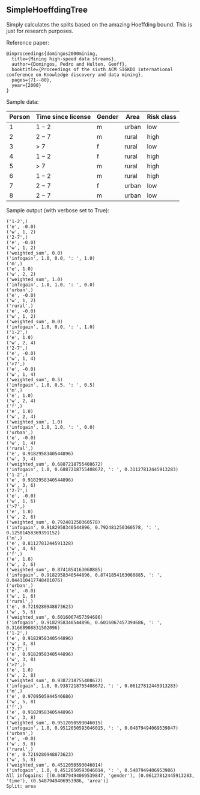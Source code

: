 ## SimpleHoeffdingTree

Simply calculates the splits based on the amazing Hoeffding bound.
This is just for research purposes.

Reference paper:

```
@inproceedings{domingos2000mining,
  title={Mining high-speed data streams},
  author={Domingos, Pedro and Hulten, Geoff},
  booktitle={Proceedings of the sixth ACM SIGKDD international conference on Knowledge discovery and data mining},
  pages={71--80},
  year={2000}
}
```


Sample data:

| Person | Time since license | Gender | Area | Risk class |
| ------ | ------------------ | ------ | ---- | ---------- |
| 1|1 − 2|m|urban|low |
| 2|2 − 7|m|rural|high |
| 3|> 7  |f|rural|low |
| 4|1 − 2|f|rural|high |
| 5|> 7  |m|rural|high |
| 6|1 − 2|m|rural|high |
| 7|2 − 7|f|urban|low |
| 8|2 − 7|m|urban|low |



Sample output (with verbose set to True):

```
('1-2',)
('e', -0.0)
('w', 1, 2)
('2-7',)
('e', -0.0)
('w', 1, 2)
('weighted_sum', 0.0)
('infogain', 1.0, 0.0, ': ', 1.0)
('m',)
('e', 1.0)
('w', 2, 2)
('weighted_sum', 1.0)
('infogain', 1.0, 1.0, ': ', 0.0)
('urban',)
('e', -0.0)
('w', 1, 2)
('rural',)
('e', -0.0)
('w', 1, 2)
('weighted_sum', 0.0)
('infogain', 1.0, 0.0, ': ', 1.0)
('1-2',)
('e', 1.0)
('w', 2, 4)
('2-7',)
('e', -0.0)
('w', 1, 4)
('>7',)
('e', -0.0)
('w', 1, 4)
('weighted_sum', 0.5)
('infogain', 1.0, 0.5, ': ', 0.5)
('m',)
('e', 1.0)
('w', 2, 4)
('f',)
('e', 1.0)
('w', 2, 4)
('weighted_sum', 1.0)
('infogain', 1.0, 1.0, ': ', 0.0)
('urban',)
('e', -0.0)
('w', 1, 4)
('rural',)
('e', 0.9182958340544896)
('w', 3, 4)
('weighted_sum', 0.6887218755408672)
('infogain', 1.0, 0.6887218755408672, ': ', 0.31127812445913283)
('1-2',)
('e', 0.9182958340544896)
('w', 3, 6)
('2-7',)
('e', -0.0)
('w', 1, 6)
('>7',)
('e', 1.0)
('w', 2, 6)
('weighted_sum', 0.792481250360578)
('infogain', 0.9182958340544896, 0.792481250360578, ': ', 0.12581458369391152)
('m',)
('e', 0.8112781244591328)
('w', 4, 6)
('f',)
('e', 1.0)
('w', 2, 6)
('weighted_sum', 0.8741854163060885)
('infogain', 0.9182958340544896, 0.8741854163060885, ': ', 0.044110417748401076)
('urban',)
('e', -0.0)
('w', 1, 6)
('rural',)
('e', 0.7219280948873623)
('w', 5, 6)
('weighted_sum', 0.6016067457394686)
('infogain', 0.9182958340544896, 0.6016067457394686, ': ', 0.31668908831502096)
('1-2',)
('e', 0.9182958340544896)
('w', 3, 8)
('2-7',)
('e', 0.9182958340544896)
('w', 3, 8)
('>7',)
('e', 1.0)
('w', 2, 8)
('weighted_sum', 0.9387218755408672)
('infogain', 1.0, 0.9387218755408672, ': ', 0.06127812445913283)
('m',)
('e', 0.9709505944546686)
('w', 5, 8)
('f',)
('e', 0.9182958340544896)
('w', 3, 8)
('weighted_sum', 0.9512050593046015)
('infogain', 1.0, 0.9512050593046015, ': ', 0.04879494069539847)
('urban',)
('e', -0.0)
('w', 3, 8)
('rural',)
('e', 0.7219280948873623)
('w', 5, 8)
('weighted_sum', 0.4512050593046014)
('infogain', 1.0, 0.4512050593046014, ': ', 0.5487949406953986)
All infogains: [(0.04879494069539847, 'gender'), (0.06127812445913283, 'time'), (0.5487949406953986, 'area')]
Split: area
```
